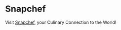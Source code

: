 # Snapchef
Visit [Snapchef](https://snapchefapp.vercel.app/), your Culinary Connection to the World!
